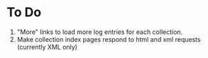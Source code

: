 To Do
===============

1.  "More" links to load more log entries for each collection.
2.  Make collection index pages respond to html and xml requests (currently XML only)

